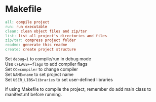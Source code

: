 # Makefile

```Makefile
all: compile project
run: run executable
clean: clean object files and zip/tar
list: list all project's directories and files
zip/tar: compress project folder
readme: generate this readme
create: create project structure
```


Set `debug=1` to compile/run in debug mode  
Use `CFLAGS+=flags` to add compiler flags  
Set `CC=compiler` to change compiler  
Set `NAME=name` to set project name  
Set `USER_LIBS=libraries` to set user-defined libraries  

If using Makefile to compile the project, remember do add main class to manifest.mf before running.
